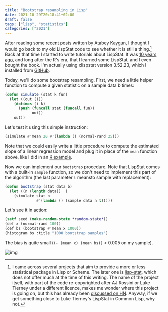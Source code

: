 ```yaml
---
title: "Bootstrap resampling in Lisp"
date: 2021-10-29T20:18:41+02:00
draft: false
tags: ["lisp", "statistics"]
categories: ["2021"]
---
```


After reading some [recent posts](https://kaygun.tumblr.com/) written by Atabey Kaygun, I thought I would go back to my old LispStat code to see whether it is still a thing.[^1] Back at that time I started to write tutorials about LispStat. It was [10 years ago](/post/diving-into-lisp-for-statistical-computing/), and long after the R's era, that I learned some LispStat, and I even bought the book. I'm actually using xlispstat version 3.52.23, which I installed from [GitHub](https://github.com/jhbadger/xlispstat).

Today, we'll do some bootstrap resampling. First, we need a little helper function to compute a given statistic on a sample data $b$ times:

```lisp
(defun simulate (stat k fun)
  (let ((out ()))
    (dotimes (i k)
      (push (funcall stat (funcall fun))
            out))
    out))
```

Let's test it using this simple instruction:

```lisp
(simulate #'mean 20 #'(lambda () (normal-rand 25)))
```

Note that we could easily write a little procedure to compute the estimated slope of a linear regression model and plug it in place of the `mean` function above, like I did in an [R example](https://stackoverflow.com/a/7838476/420055).

Now we can implement our `bootstrap` procedure. Note that LispStat comes with a built-in `sample` function, so we don't need to implement this part of the algorithm (the last parameter `t` meansto sample with replacement):

```lisp
(defun bootstrap (stat data b)
  (let ((n (length data))  )
    (simulate stat b
              #'(lambda () (sample data n t)))))
```

Let's see it in action:

```lisp
(setf seed (make-random-state *random-state*))
(def x (normal-rand 100))
(def bs (bootstrap #'mean x 1000))
(histogram bs :title "1000 bootstrap samples")
```

The bias is quite small (`(- (mean x) (mean bs))` < 0.005 on my sample).

![img](/img/2021-11-02-12-01-17.png)

[^1]: I came across several projects that aim to provide a more or less statistical package in Lisp or Scheme. The later one is [lisp-stat](https://github.com/Lisp-Stat/lisp-stat), which does not offer much at the time of this writing. The name of the project itself, with part of the code re-copyrighted after AJ Rossini or Luke Tierney under a different licence, makes me wonder where this project is going on, but this has already been [discussed on HN](https://news.ycombinator.com/item?id=26632429). Anyway, if we get something close to Luke Tierney's LispStat in Common Lisp, why not.

